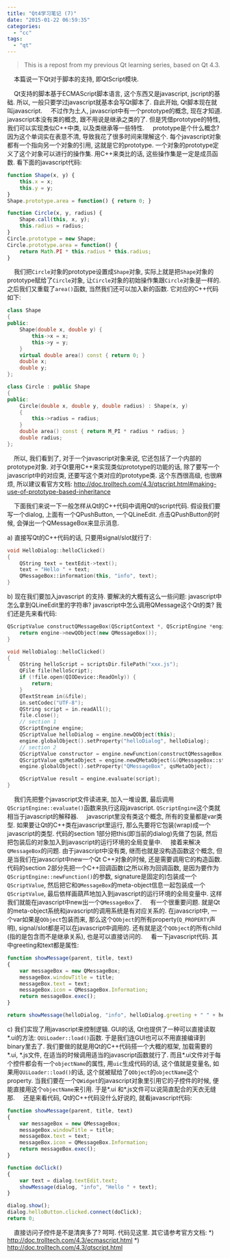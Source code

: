 ```yaml
---
title: "Qt4学习笔记 (7)"
date: "2015-01-22 06:59:35"
categories: 
  - "cc"
tags: 
  - "qt"
---
```


> This is a repost from my previous Qt learning series, based on Qt 4.3.

    本篇说一下Qt对于脚本的支持, 即QtScript模块.

    Qt支持的脚本基于ECMAScript脚本语言, 这个东西又是javascript, jscript的基础. 所以, 一般只要学过javascript就基本会写Qt脚本了. 自此开始, Qt脚本现在就叫javascript.     不过作为土人, javascript中有一个prototype的概念, 现在才知道. javascript本没有类的概念, 跟不用说是继承之类的了. 但是凭借prototype的特性, 我们可以实现类似C++中类, 以及类继承等一些特性.     prototype是个什么概念? 因为这个单词实在表意不清, 导致我花了很多时间来理解这个. 每个javascript对象都有一个指向另一个对象的引用, 这就是它的prototype. 一个对象的prototype定义了这个对象可以进行的操作集. 用C++来类比的话, 这些操作集是一定是成员函数. 看下面的javascript代码:

```javascript
function Shape(x, y) {
    this.x = x;
    this.y = y;
}
Shape.prototype.area = function() { return 0; }

function Circle(x, y, radius) {
    Shape.call(this, x, y);
    this.radius = radius;
}
Circle.prototype = new Shape;
Circle.prototype.area = function() {
    return Math.PI * this.radius * this.radius;
}
```

    我们把`Circle`对象的prototype设置成`Shape`对象, 实际上就是把`Shape`对象的prototype赋给了`Circle`对象, 让`Circle`对象的初始操作集跟`Circle`对象是一样的. 之后我们又重载了`area()`函数, 当然我们还可以加入新的函数. 它对应的C++代码如下:

```cpp
class Shape
{
public:
    Shape(double x, double y) {
        this->x = x;
        this->y = y;
    }
    virtual double area() const { return 0; }
    double x;
    double y;
};

class Circle : public Shape
{
public:
    Circle(double x, double y, double radius) : Shape(x, y)
    {
        this->radius = radius;
    }
    double area() const { return M_PI * radius * radius; }
    double radius;
};
```

    所以, 我们看到了, 对于一个javascript对象来说, 它还包括了一个内部的prototype对象. 对于Qt要用C++来实现类似prototype的功能的话, 除了要写一个javascript中的对应类, 还要写这个类对应的prototype类. 这个东西很高级, 也很麻烦, 所以建议看官方文档: http://doc.trolltech.com/4.3/qtscript.html#making-use-of-prototype-based-inheritance

    下面我们来说一下一般怎样从Qt的C++代码中调用Qt的script代码. 假设我们要写一个dialog, 上面有一个QPushButton, 一个QLineEdit. 点击QPushButton的时候, 会弹出一个QMessageBox来显示消息.

a) 直接写Qt的C++代码的话, 只要用signal/slot就行了:

```cpp
void HelloDialog::helloClicked()
{
    QString text = textEdit->text();
    text = "Hello " + text;
    QMessageBox::information(this, "info", text);
}
```

b) 现在我们要加入javascript 的支持. 要解决的大概有这么一些问题: javascript中怎么拿到QLineEdit里的字符串? javascript中怎么调用QMessage这个Qt的类? 我们还是先来看代码:

```cpp
QScriptValue constructQMessageBox(QScriptContext *, QScriptEngine *engine) {
    return engine->newQObject(new QMessageBox());
}

void HelloDialog::helloClicked()
{
    QString helloScript = scriptsDir.filePath("xxx.js");
    QFile file(helloScript);
    if (!file.open(QIODevice::ReadOnly)) {
        return;
    }
    QTextStream in(&file);
    in.setCodec("UTF-8");
    QString script = in.readAll();
    file.close();
    // section 1
    QScriptEngine engine;
    QScriptValue helloDialog = engine.newQObject(this);
    engine.globalObject().setProperty("helloDialog", helloDialog);
    // section 2
    QScriptValue constructor = engine.newFunction(constructQMessageBox);
    QScriptValue qsMetaObject = engine.newQMetaObject(&(QMessageBox::staticMetaObject), constructor);
    engine.globalObject().setProperty("QMessageBox", qsMetaObject);

    QScriptValue result = engine.evaluate(script);
}
```

    我们先把整个javascript文件读进来, 加入一堆设置, 最后调用`QScriptEngine::evaluate()`函数来执行这段javascript. `QScriptEngine`这个类就相当于javascript的解释器.     javascript里没有类这个概念, 所有的变量都是var类型. 如果要让Qt的C++类在javascript里运行, 那么先要将它包装(wrap)成一个javascript的类型. 代码的section 1部分把this(即当前的dialog)先做了包装, 然后把包装后的对象加入到javascript的运行环境的全局变量中.     接着来解决`QMessageBox`的问题. 由于javascript中没有类, 继而也就是没构造函数这个概念, 但是当我们在javascript中new一个Qt C++对象的时候, 还是需要调用它的构造函数. 代码的section 2部分先把一个C++回调函数(之所以称为回调函数, 是因为要作为`QScriptEngine::newFunction()`的参数, signature是固定的)包装成一个`QScriptValue`, 然后把它和`QMessageBox`的meta-object信息一起包装成一个`QScriptValue`, 最后依样画葫芦地加入到javascript的运行环境的全局变量中. 这样我们就能在javascript中new出一个`QMessageBox`了.     有一个很重要问题. 就是Qt的meta-object系统和javascript的调用系统是有对应关系的. 在javascript中, 一个var如果是`QObject`包装而来, 那么这个`QObject`的所有property(`Q_PROPERTY`声明), signal/slot都是可以在javascript中调用的. 还有就是这个`QObject`的所有child (指的是包含而不是继承关系), 也是可以直接访问的.     看一下javascript代码. 其中greeting和text都是属性:

```javascript
function showMessage(parent, title, text)
{
    var messageBox = new QMessageBox;
    messageBox.windowTitle = title;
    messageBox.text = text;
    messageBox.icon = QMessageBox.Information;
    return messageBox.exec();
}

return showMessage(helloDialog, "info", helloDialog.greeting + " " + helloDialog.text);
```

c) 我们实现了用javascript来控制逻辑. GUI的话, Qt也提供了一种可以直接读取\*.ui的方法: `QUiLoader::load()`函数. 于是我们连GUI也可以不用直接编译到binary里去了. 我们要做的就是用Qt的C++代码搭一个大概的框架, 加载需要的\*.ui, \*.js文件, 在适当的时候调用适当的javascript函数就行了. 而且\*.ui文件对于每个控件都会有一个`objectName`的属性, 用`uic`生成代码的话, 这个值就是变量名, 如果用`QUiLoader::load()`的话, 这个就被赋给了`QObject`的`objectName`这个property. 当我们要在一个`QWidget`的javascript对象里引用它的子控件的时候, 便能直接用这个`objectName`来引用. 于是\*.ui 和\*.js文件可以说简直配合的天衣无缝那.     还是来看代码, Qt的C++代码没什么好说的, 就看javascript代码:

```javascript
function showMessage(parent, title, text)
{
    var messageBox = new QMessageBox;
    messageBox.windowTitle = title;
    messageBox.text = text;
    messageBox.icon = QMessageBox.Information;
    return messageBox.exec();
}

function doClick()
{
    var text = dialog.textEdit.text;
    showMessage(dialog, "info", "Hello " + text);
}

dialog.show();
dialog.helloButton.clicked.connect(doClick);
return 0;
```

    直接访问子控件是不是清爽多了? 呵呵. 代码见这里. 其它请参考官方文档: \*) http://doc.trolltech.com/4.3/ecmascript.html \*) http://doc.trolltech.com/4.3/qtscript.html
